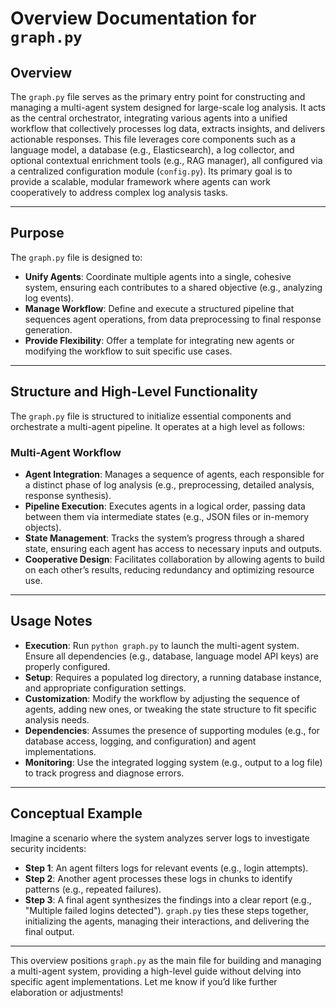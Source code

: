 # Overview Documentation for `graph.py`

## Overview
The `graph.py` file serves as the primary entry point for constructing and managing a multi-agent system designed for large-scale log analysis. It acts as the central orchestrator, integrating various agents into a unified workflow that collectively processes log data, extracts insights, and delivers actionable responses. This file leverages core components such as a language model, a database (e.g., Elasticsearch), a log collector, and optional contextual enrichment tools (e.g., RAG manager), all configured via a centralized configuration module (`config.py`). Its primary goal is to provide a scalable, modular framework where agents can work cooperatively to address complex log analysis tasks.

---

## Purpose
The `graph.py` file is designed to:
- **Unify Agents**: Coordinate multiple agents into a single, cohesive system, ensuring each contributes to a shared objective (e.g., analyzing log events).
- **Manage Workflow**: Define and execute a structured pipeline that sequences agent operations, from data preprocessing to final response generation.
- **Provide Flexibility**: Offer a template for integrating new agents or modifying the workflow to suit specific use cases.

---

## Structure and High-Level Functionality
The `graph.py` file is structured to initialize essential components and orchestrate a multi-agent pipeline. It operates at a high level as follows:

### Multi-Agent Workflow
- **Agent Integration**: Manages a sequence of agents, each responsible for a distinct phase of log analysis (e.g., preprocessing, detailed analysis, response synthesis).
- **Pipeline Execution**: Executes agents in a logical order, passing data between them via intermediate states (e.g., JSON files or in-memory objects).
- **State Management**: Tracks the system’s progress through a shared state, ensuring each agent has access to necessary inputs and outputs.
- **Cooperative Design**: Facilitates collaboration by allowing agents to build on each other’s results, reducing redundancy and optimizing resource use.

---

## Usage Notes
- **Execution**: Run `python graph.py` to launch the multi-agent system. Ensure all dependencies (e.g., database, language model API keys) are properly configured.
- **Setup**: Requires a populated log directory, a running database instance, and appropriate configuration settings.
- **Customization**: Modify the workflow by adjusting the sequence of agents, adding new ones, or tweaking the state structure to fit specific analysis needs.
- **Dependencies**: Assumes the presence of supporting modules (e.g., for database access, logging, and configuration) and agent implementations.
- **Monitoring**: Use the integrated logging system (e.g., output to a log file) to track progress and diagnose errors.

---

## Conceptual Example
Imagine a scenario where the system analyzes server logs to investigate security incidents:
- **Step 1**: An agent filters logs for relevant events (e.g., login attempts).
- **Step 2**: Another agent processes these logs in chunks to identify patterns (e.g., repeated failures).
- **Step 3**: A final agent synthesizes the findings into a clear report (e.g., "Multiple failed logins detected").
`graph.py` ties these steps together, initializing the agents, managing their interactions, and delivering the final output.

---

This overview positions `graph.py` as the main file for building and managing a multi-agent system, providing a high-level guide without delving into specific agent implementations. Let me know if you’d like further elaboration or adjustments!
